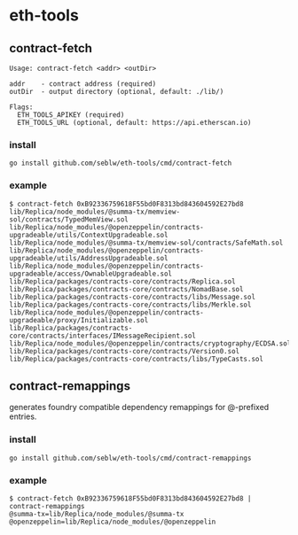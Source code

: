 # eth-tools

## contract-fetch

```
Usage: contract-fetch <addr> <outDir>

addr	- contract address (required)
outDir	- output directory (optional, default: ./lib/)

Flags:
  ETH_TOOLS_APIKEY (required)
  ETH_TOOLS_URL (optional, default: https://api.etherscan.io)
```

### install

`go install github.com/seblw/eth-tools/cmd/contract-fetch`


### example

```
$ contract-fetch 0xB92336759618F55bd0F8313bd843604592E27bd8
lib/Replica/node_modules/@summa-tx/memview-sol/contracts/TypedMemView.sol
lib/Replica/node_modules/@openzeppelin/contracts-upgradeable/utils/ContextUpgradeable.sol
lib/Replica/node_modules/@summa-tx/memview-sol/contracts/SafeMath.sol
lib/Replica/node_modules/@openzeppelin/contracts-upgradeable/utils/AddressUpgradeable.sol
lib/Replica/node_modules/@openzeppelin/contracts-upgradeable/access/OwnableUpgradeable.sol
lib/Replica/packages/contracts-core/contracts/Replica.sol
lib/Replica/packages/contracts-core/contracts/NomadBase.sol
lib/Replica/packages/contracts-core/contracts/libs/Message.sol
lib/Replica/packages/contracts-core/contracts/libs/Merkle.sol
lib/Replica/node_modules/@openzeppelin/contracts-upgradeable/proxy/Initializable.sol
lib/Replica/packages/contracts-core/contracts/interfaces/IMessageRecipient.sol
lib/Replica/node_modules/@openzeppelin/contracts/cryptography/ECDSA.sol
lib/Replica/packages/contracts-core/contracts/Version0.sol
lib/Replica/packages/contracts-core/contracts/libs/TypeCasts.sol
```

## contract-remappings

generates foundry compatible dependency remappings for @-prefixed entries.

### install

`go install github.com/seblw/eth-tools/cmd/contract-remappings`

### example

```
$ contract-fetch 0xB92336759618F55bd0F8313bd843604592E27bd8 | contract-remappings
@summa-tx=lib/Replica/node_modules/@summa-tx
@openzeppelin=lib/Replica/node_modules/@openzeppelin
```